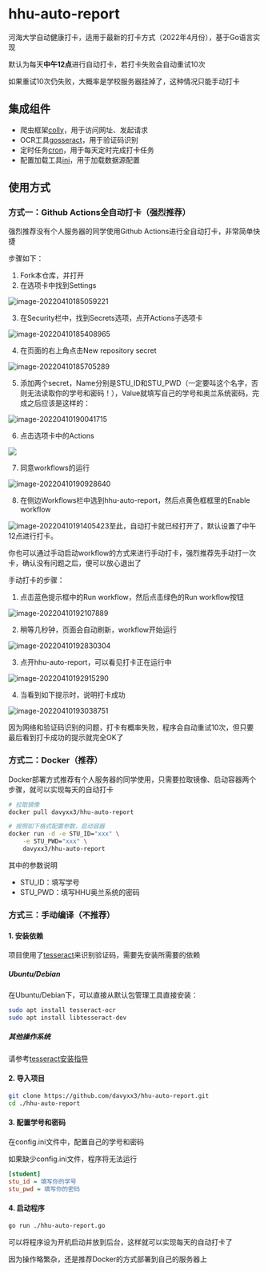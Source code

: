 # hhu-auto-report

河海大学自动健康打卡，适用于最新的打卡方式（2022年4月份），基于Go语言实现



默认为每天**中午12点**进行自动打卡，若打卡失败会自动重试10次

如果重试10次仍失败，大概率是学校服务器挂掉了，这种情况只能手动打卡




## 集成组件

- 爬虫框架[colly](https://github.com/gocolly/colly)，用于访问网址、发起请求
- OCR工具[gosseract](https://github.com/otiai10/gosseract)，用于验证码识别
- 定时任务[cron](https://github.com/robfig/cron)，用于每天定时完成打卡任务
- 配置加载工具[ini](https://github.com/go-ini/ini)，用于加载数据源配置




## 使用方式

### 方式一：Github Actions全自动打卡（强烈推荐）

强烈推荐没有个人服务器的同学使用Github Actions进行全自动打卡，非常简单快捷

步骤如下：

1. Fork本仓库，并打开
2. 在选项卡中找到Settings

![image-20220410185059221](https://cdn.jsdelivr.net/gh/davyxx3/pics/blog_img/image-20220410185059221.png)

3. 在Security栏中，找到Secrets选项，点开Actions子选项卡

![image-20220410185408965](https://cdn.jsdelivr.net/gh/davyxx3/pics/blog_img/image-20220410185408965.png)

4. 在页面的右上角点击New repository secret

![image-20220410185705289](https://cdn.jsdelivr.net/gh/davyxx3/pics/blog_img/image-20220410185705289.png)

5. 添加两个secret，Name分别是STU_ID和STU_PWD（一定要叫这个名字，否则无法读取你的学号和密码！），Value就填写自己的学号和奥兰系统密码，完成之后应该是这样的：

![image-20220410190041715](https://cdn.jsdelivr.net/gh/davyxx3/pics/blog_img/image-20220410190041715.png)

6. 点击选项卡中的Actions

![](https://cdn.jsdelivr.net/gh/davyxx3/pics/blog_img/image-20220410191049222.png)

7. 同意workflows的运行

![image-20220410190928640](https://cdn.jsdelivr.net/gh/davyxx3/pics/blog_img/image-20220410190928640.png)

8. 在侧边Workflows栏中选到hhu-auto-report，然后点黄色框框里的Enable workflow

![image-20220410191405423](https://cdn.jsdelivr.net/gh/davyxx3/pics/blog_img/image-20220410191405423.png)至此，自动打卡就已经打开了，默认设置了中午12点进行打卡。

你也可以通过手动启动workflow的方式来进行手动打卡，强烈推荐先手动打一次卡，确认没有问题之后，便可以放心退出了



手动打卡的步骤：

1. 点击蓝色提示框中的Run workflow，然后点击绿色的Run workflow按钮

![image-20220410192107889](https://cdn.jsdelivr.net/gh/davyxx3/pics/blog_img/image-20220410192107889.png)

2. 稍等几秒钟，页面会自动刷新，workflow开始运行

![image-20220410192830304](https://cdn.jsdelivr.net/gh/davyxx3/pics/blog_img/image-20220410192830304.png)

3. 点开hhu-auto-report，可以看见打卡正在运行中

![image-20220410192915290](https://cdn.jsdelivr.net/gh/davyxx3/pics/blog_img/image-20220410192915290.png)

4. 当看到如下提示时，说明打卡成功

![image-20220410193038751](https://cdn.jsdelivr.net/gh/davyxx3/pics/blog_img/image-20220410193038751.png)

因为网络和验证码识别的问题，打卡有概率失败，程序会自动重试10次，但只要最后看到打卡成功的提示就完全OK了



### 方式二：Docker（推荐）

Docker部署方式推荐有个人服务器的同学使用，只需要拉取镜像、启动容器两个步骤，就可以实现每天的自动打卡

```bash
# 拉取镜像
docker pull davyxx3/hhu-auto-report

# 按照如下格式配置参数，启动容器
docker run -d -e STU_ID="xxx" \
    -e STU_PWD="xxx" \
    davyxx3/hhu-auto-report
```

其中的参数说明

- STU_ID：填写学号
- STU_PWD：填写HHU奥兰系统的密码



### 方式三：手动编译（不推荐）

#### 1. 安装依赖

项目使用了[tesseract](https://github.com/tesseract-ocr/tesseract)来识别验证码，需要先安装所需要的依赖



##### Ubuntu/Debian

在Ubuntu/Debian下，可以直接从默认包管理工具直接安装：

```bash
sudo apt install tesseract-ocr
sudo apt install libtesseract-dev
```



##### 其他操作系统

请参考[tesseract安装指导](https://tesseract-ocr.github.io/tessdoc/Installation.html)



#### 2. 导入项目

```bash
git clone https://github.com/davyxx3/hhu-auto-report.git
cd ./hhu-auto-report
```



#### 3. 配置学号和密码

在config.ini文件中，配置自己的学号和密码

如果缺少config.ini文件，程序将无法运行

```ini
[student]
stu_id = 填写你的学号
stu_pwd = 填写你的密码
```



#### 4. 启动程序

```bash
go run ./hhu-auto-report.go
```

可以将程序设为开机启动并放到后台，这样就可以实现每天的自动打卡了

因为操作略繁杂，还是推荐Docker的方式部署到自己的服务器上